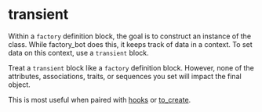 # transient

Within a `factory` definition block, the goal is to construct an instance of
the class. While factory\_bot does this, it keeps track of data in a
context. To set data on this context, use a `transient` block.

Treat a `transient` block like a `factory` definition block. However, none of
the attributes, associations, traits, or sequences you set will impact the
final object.

This is most useful when paired with [hooks](hooks.html) or
[to_create](build-and-create.html).
